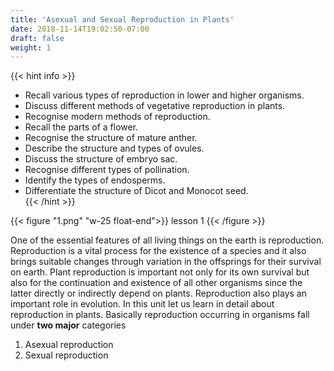 ```yaml
---
title: 'Asexual and Sexual Reproduction in Plants'
date: 2018-11-14T19:02:50-07:00
draft: false
weight: 1
---
```


{{< hint info >}}



* Recall various types of reproduction in lower and higher organisms.
* Discuss different methods of vegetative reproduction in plants.
* Recognise modern methods of reproduction.
* Recall the parts of a flower. 
* Recognise the structure of mature anther.
* Describe the structure and types of ovules.
* Discuss the structure of embryo sac. 
*  Recognise different types of pollination.
* Identify the types of endosperms.
* Differentiate the structure of Dicot and Monocot seed.  
{{< /hint >}}


{{< figure "1.png" "w-25 float-end">}}
lesson 1
{{< /figure >}}

One of the essential features of all living things on the earth is reproduction. Reproduction is a vital process for the existence of a species and it also brings suitable changes through variation in the offsprings for their survival on earth. Plant reproduction is important not only for its own survival but also for the continuation and existence of all other organisms since the latter directly or indirectly depend on plants. Reproduction also plays an important role in evolution. In this unit let us learn in detail about reproduction in plants. Basically reproduction occurring in organisms fall under **two major** categories

1. Asexual reproduction
2. Sexual reproduction

